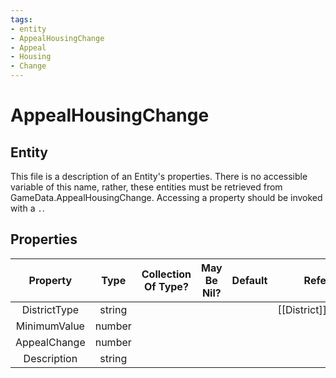 ```yaml
---
tags:
- entity
- AppealHousingChange
- Appeal
- Housing
- Change
---
```

# AppealHousingChange
## Entity
This file is a description of an Entity's properties. There is no accessible variable of this name, rather, these entities must be retrieved from GameData.AppealHousingChange. Accessing a property should be invoked with a `.`.
## Properties
|	Property	|	Type	|	Collection Of Type?	|	May Be Nil?	|	Default	|	References	|	Key	|	Notes	|
|	:-:	|	:-:	|	:-:	|	:-:	|	:-:	|	:-:	|	:-:	|	-:	|
|	DistrictType	|	string	|		|		|		|	[[District]].DistrictType	|		|	|
|	MinimumValue	|	number	|		|		|		|		|		|	|
|	AppealChange	|	number	|		|		|		|		|		|	|
|	Description	|	string	|		|		|		|		|		|	|
